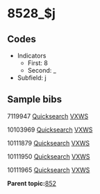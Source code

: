 # 8528\_$j

## Codes

-   Indicators
    -   First: 8
    -   Second: \_
-   Subfield: j

## Sample bibs

7119947 [Quicksearch](https://search.library.yale.edu/catalog/7119947) [VXWS](http://prodorbis.library.yale.edu:7014/vxws/GetHoldingsService?bibId=7119947)

10103969 [Quicksearch](https://search.library.yale.edu/catalog/10103969) [VXWS](http://prodorbis.library.yale.edu:7014/vxws/GetHoldingsService?bibId=10103969)

10111879 [Quicksearch](https://search.library.yale.edu/catalog/10111879) [VXWS](http://prodorbis.library.yale.edu:7014/vxws/GetHoldingsService?bibId=10111879)

10111950 [Quicksearch](https://search.library.yale.edu/catalog/10111950) [VXWS](http://prodorbis.library.yale.edu:7014/vxws/GetHoldingsService?bibId=10111950)

10111965 [Quicksearch](https://search.library.yale.edu/catalog/10111965) [VXWS](http://prodorbis.library.yale.edu:7014/vxws/GetHoldingsService?bibId=10111965)

**Parent topic:**[852](../../tags/852/852.md)

